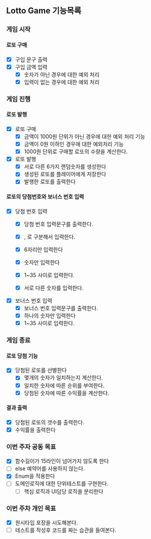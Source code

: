 ## Lotto Game 기능목록

### 게임 시작

#### 로또 구매

- [x] 구입 문구 출력
- [x] 구입 금액 입력
    - [x] 숫자가 아닌 경우에 대한 예외 처리
    - [x] 입력이 없는 경우에 대한 예외 처리

### 게임 진행

#### 로또 발행

- [x] 로또 구매
    - [x] 금액이 1000원 단위가 아닌 경우에 대한 예외 처리 기능
    - [x] 금액이 0원 이하인 경우에 대한 예외처리 기능
    - [x] 1000원 단위로 구매할 로또의 수량을 계산한다.

- [x] 로또 발행
    - [x] 서로 다른 6가지 랜덤숫자를 생성한다
    - [x] 생성된 로또를 플레이어에게 저장한다
    - [x] 발행한 로또를 출력한다

#### 로또의 당첨번호와 보너스 번호 입력

- [x] 당첨 번호 입력
    - [x] 당첨 번호 입력문구를 출력한다.
    - [x] , 로 구분해서 입력한다.
    - [x] 6자리만 입력한다
    - [x] 숫자만 입력한다
    - [x] 1~35 사이로 입력한다.
    - [x] 서로 다른 숫자를 입력한다.


- [x] 보너스 번호 입력
    - [x] 보너스 번호 입력문구를 출력한다.
    - [x] 하나의 숫자만 입력한다
    - [x] 1~35 사이로 입력한다.

### 게임 종료

#### 로또 당첨 기능

- [x] 당첨된 로또를 선별한다
    - [x] 몇개의 숫자가 일치하는지 계산한다.
    - [x] 일치한 숫자에 따른 순위를 부여한다.
    - [x] 당첨된 숫자에 따른 수익률을 계산한다.

#### 결과 출력

- [x] 당첨된 로또의 갯수를 출력한다.
- [x] 수익률을 출력한다

### 이번 주자 공동 목표

- [x] 함수길이가 15라인이 넘어가지 않도록 한다
- [ ] else 예약어를 사용하지 않는다.
- [x] Enum을 적용한다
- [ ] 도메인로직에 대한 단위테스트를 구현한다.
    - [ ] 핵심 로직과 UI담당 로직을 분리한다

### 이번 주차 개인 목표

- [x] 원시타입 포장을 시도해본다.
- [ ] 테스트를 작성후 코드를 짜는 습관을 들여본다.